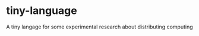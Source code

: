 tiny-language
=============

A tiny langage for some experimental research about distributing computing
